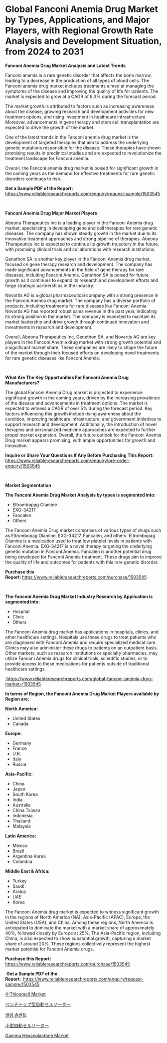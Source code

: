 <p><h1>Global Fanconi Anemia Drug Market by Types, Applications, and Major Players, with Regional Growth Rate Analysis and Development Situation, from 2024 to 2031</h1></p><p><strong>Fanconi Anemia Drug Market Analysis and Latest Trends</strong></p>
<p><p>Fanconi anemia is a rare genetic disorder that affects the bone marrow, leading to a decrease in the production of all types of blood cells. The Fanconi anemia drug market includes treatments aimed at managing the symptoms of the disease and improving the quality of life for patients. The market is expected to grow at a CAGR of 8.3% during the forecast period.</p><p>The market growth is attributed to factors such as increasing awareness about the disease, growing research and development activities for new treatment options, and rising investment in healthcare infrastructure. Moreover, advancements in gene therapy and stem cell transplantation are expected to drive the growth of the market.</p><p>One of the latest trends in the Fanconi anemia drug market is the development of targeted therapies that aim to address the underlying genetic mutations responsible for the disease. These therapies have shown promising results in preclinical studies and are expected to revolutionize the treatment landscape for Fanconi anemia.</p><p>Overall, the Fanconi anemia drug market is poised for significant growth in the coming years as the demand for effective treatments for rare genetic disorders continues to rise.</p></p>
<p><strong>Get a Sample PDF of the Report:&nbsp;</strong> <a href="https://www.reliableresearchreports.com/enquiry/request-sample/1503545">https://www.reliableresearchreports.com/enquiry/request-sample/1503545</a></p>
<p>&nbsp;</p>
<p><strong>Fanconi Anemia Drug Major Market Players</strong></p>
<p><p>Abeona Therapeutics Inc is a leading player in the Fanconi Anemia drug market, specializing in developing gene and cell therapies for rare genetic diseases. The company has shown steady growth in the market due to its innovative treatment approaches and strong pipeline of therapies. Abeona Therapeutics Inc is expected to continue its growth trajectory in the future, with promising clinical trials and collaborations with research institutions.</p><p>Genethon SA is another key player in the Fanconi Anemia drug market, focused on gene therapy research and development. The company has made significant advancements in the field of gene therapy for rare diseases, including Fanconi Anemia. Genethon SA is poised for future growth as it continues to expand its research and development efforts and forge strategic partnerships in the industry.</p><p>Novartis AG is a global pharmaceutical company with a strong presence in the Fanconi Anemia drug market. The company has a diverse portfolio of products, including treatments for rare diseases like Fanconi Anemia. Novartis AG has reported robust sales revenue in the past year, indicating its strong position in the market. The company is expected to maintain its market leadership and drive growth through continued innovation and investments in research and development.</p><p>Overall, Abeona Therapeutics Inc, Genethon SA, and Novartis AG are key players in the Fanconi Anemia drug market with strong growth potential and a significant market share. These companies are likely to shape the future of the market through their focused efforts on developing novel treatments for rare genetic diseases like Fanconi Anemia.</p></p>
<p>&nbsp;</p>
<p><strong>What Are The Key Opportunities For Fanconi Anemia Drug Manufacturers?</strong></p>
<p><p>The global Fanconi Anemia Drug market is projected to experience significant growth in the coming years, driven by the increasing prevalence of the disease and advancements in treatment options. The market is expected to witness a CAGR of over 5% during the forecast period. Key factors influencing this growth include rising awareness about the condition, improving healthcare infrastructure, and government initiatives to support research and development. Additionally, the introduction of novel therapies and personalized medicine approaches are expected to further propel market expansion. Overall, the future outlook for the Fanconi Anemia Drug market appears promising, with ample opportunities for growth and innovation.</p></p>
<p><strong>Inquire or Share Your Questions If Any Before Purchasing This Report:</strong> <a href="https://www.reliableresearchreports.com/enquiry/pre-order-enquiry/1503545">https://www.reliableresearchreports.com/enquiry/pre-order-enquiry/1503545</a></p>
<p>&nbsp;</p>
<p><strong>Market Segmentation</strong></p>
<p><strong>The Fanconi Anemia Drug Market Analysis by types is segmented into:</strong></p>
<p><ul><li>Eltrombopag Olamine</li><li>EXG-34217</li><li>Fancalen</li><li>Others</li></ul></p>
<p><p>The Fanconi Anemia Drug market comprises of various types of drugs such as Eltrombopag Olamine, EXG-34217, Fancalen, and others. Eltrombopag Olamine is a medication used to treat low platelet levels in patients with Fanconi Anemia. EXG-34217 is a novel therapy targeting the underlying genetic mutation in Fanconi Anemia. Fancalen is another potential drug being developed for Fanconi Anemia treatment. These drugs aim to improve the quality of life and outcomes for patients with this rare genetic disorder.</p></p>
<p><strong>Purchase this Report:&nbsp;</strong><a href="https://www.reliableresearchreports.com/purchase/1503545">https://www.reliableresearchreports.com/purchase/1503545</a></p>
<p>&nbsp;</p>
<p><strong>The Fanconi Anemia Drug Market Industry Research by Application is segmented into:</strong></p>
<p><ul><li>Hospital</li><li>Clinic</li><li>Others</li></ul></p>
<p><p>The Fanconi Anemia drug market has applications in hospitals, clinics, and other healthcare settings. Hospitals use these drugs to treat patients who are diagnosed with Fanconi Anemia and require specialized medical care. Clinics may also administer these drugs to patients on an outpatient basis. Other markets, such as research institutions or specialty pharmacies, may utilize Fanconi Anemia drugs for clinical trials, scientific studies, or to provide access to these medications for patients outside of traditional healthcare settings.</p></p>
<p><a href="https://www.reliableresearchreports.com/global-fanconi-anemia-drug-market-r1503545">&nbsp;https://www.reliableresearchreports.com/global-fanconi-anemia-drug-market-r1503545</a></p>
<p><strong>In terms of Region, the Fanconi Anemia Drug Market Players available by Region are:</strong></p>
<p>
    <p> <strong> North America: </strong>
        <ul>
            <li>United States</li>
            <li>Canada</li>
        </ul>
        </p> 
    <p> <strong> Europe: </strong>
        <ul>
            <li>Germany</li>
            <li>France</li>
            <li>U.K.</li>
            <li>Italy</li>
            <li>Russia</li>
        </ul>
        </p> 
    <p> <strong> Asia-Pacific: </strong>
        <ul>
            <li>China</li>
            <li>Japan</li>
            <li>South Korea</li>
            <li>India</li>
            <li>Australia</li>
            <li>China Taiwan</li>
            <li>Indonesia</li>
            <li>Thailand</li>
            <li>Malaysia</li>
        </ul>
        </p> 
    <p> <strong> Latin America: </strong>
        <ul>
            <li>Mexico</li>
            <li>Brazil</li>
            <li>Argentina Korea</li>
            <li>Colombia</li>
        </ul>
        </p> 
    <p> <strong> Middle East & Africa: </strong>
        <ul>
            <li>Turkey</li>
            <li>Saudi</li>
            <li>Arabia</li>
            <li>UAE</li>
            <li>Korea</li>
        </ul>
    </p>
    </p>
<p><p>The Fanconi Anemia drug market is expected to witness significant growth in the regions of North America (NA), Asia-Pacific (APAC), Europe, the United States (USA), and China. Among these regions, North America is anticipated to dominate the market with a market share of approximately 40%, followed closely by Europe at 25%. The Asia-Pacific region, including China, is also expected to show substantial growth, capturing a market share of around 20%. These regions collectively represent the highest market potential for Fanconi Anemia drugs.</p></p>
<p><strong>Purchase this Report: </strong><a href="https://www.reliableresearchreports.com/purchase/1503545">https://www.reliableresearchreports.com/purchase/1503545</a></p>
<p>&nbsp;<strong>Get a Sample PDF of the Report:&nbsp;&nbsp;</strong><a href="https://www.reliableresearchreports.com/enquiry/request-sample/1503545">https://www.reliableresearchreports.com/enquiry/request-sample/1503545</a></p>
<p><strong></strong></p>
<p><p><a href="https://github.com/sofayahoo2023/Market-Research-Report-List-4/blob/main/4-thiouracil-market.md">4-Thiouracil Market</a></p><p><a href="https://github.com/marbadji/Market-Research-Report-List-1/blob/main/517589694924.md">ベンチトップ型自動セルソーター</a></p><p><a href="https://github.com/Skyleitney456456/Market-Research-Report-List-1/blob/main/233866886564.md">씰링 솔벤트</a></p><p><a href="https://github.com/ddwcuskozol07187/Market-Research-Report-List-2/blob/main/812907294923.md">小型自動セルソーター</a></p><p><a href="https://github.com/barbarakss89/Market-Research-Report-List-1/blob/main/gamma-hexanolactone-market.md">Gamma Hexanolactone Market</a></p></p>